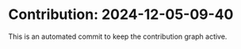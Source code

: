# Contribution: 2024-12-05-09-40
This is an automated commit to keep the contribution graph active.

